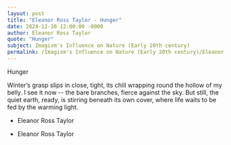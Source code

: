 ```yaml
---
layout: post
title: "Eleanor Ross Taylor - Hunger"
date: 2024-12-30 12:00:00 -0000
author: Eleanor Ross Taylor
quote: "Hunger"
subject: Imagism's Influence on Nature (Early 20th century)
permalink: /Imagism's Influence on Nature (Early 20th century)/Eleanor Ross Taylor/Eleanor Ross Taylor - Hunger
---
```


Hunger

Winter’s grasp slips in close, tight,
its chill wrapping round the hollow of
my belly. I see it now -- the bare
branches, fierce against the sky.
But still, the quiet earth, ready,
is stirring beneath its own cover,
where life waits to be fed by
the warming light.

                                    
                                    
- Eleanor Ross Taylor

- Eleanor Ross Taylor
